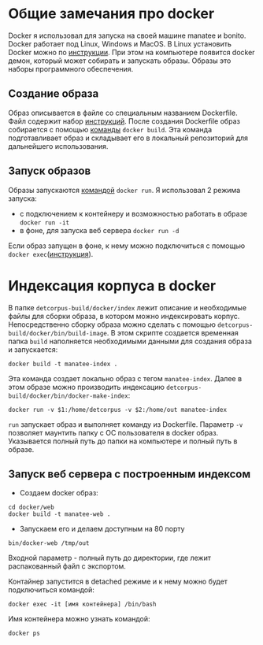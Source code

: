 # Общие замечания про docker

Docker я использовал для запуска на своей машине manatee и bonito.  
Docker работает под Linux, Windows и MacOS. 
В Linux установить Docker можно по [инструкции](https://docs.docker.com/v17.12/install/). 
При этом на компьютере появится docker демон, который может собирать и запускать образы.
Образы это наборы программного обеспечения. 

## Создание образа
Образ описывается в файле со специальным названием Dockerfile. 
Файл содержит набор [инструкций](https://docs.docker.com/engine/reference/builder/).
После создания Dockerfile образ собирается с помощью [команды](https://docs.docker.com/engine/reference/commandline/build/) ```docker build```. 
Эта команда подготавливает образ и складывает его в локальный репозиторий для дальнейшего использования.

## Запуск образов
Образы запускаются [командой](https://docs.docker.com/engine/reference/run/) ```docker run```.
Я использовал 2 режима запуска: 
- с подключением к контейнеру и возможностью работать в образе ```docker run -it```
- в фоне, для запуска веб сервера ```docker run -d```

Если образ запущен в фоне, к нему можно подключиться с помощью ```docker exec```([инструкция](https://docs.docker.com/engine/reference/commandline/exec/)).

# Индексация корпуса в docker

В папке ```detcorpus-build/docker/index``` лежит описание и необходимые файлы для сборки образа, в котором можно индексировать корпус.
Непосредственно сборку образа можно сделать с помощью ```detcorpus-build/docker/bin/build-image```. 
В этом скрипте создается временная папка ```build``` наполняется необходимыми данными для создания образа и запускается:
```
docker build -t manatee-index .
```
Эта команда создает локально образ с тегом ```manatee-index```.
Далее в этом образе можно производить индексацию ```detcorpus-build/docker/bin/docker-make-index```:
```
docker run -v $1:/home/detcorpus -v $2:/home/out manatee-index 
```
```run``` запускает образ и выполняет команду из Dockerfile.
Параметр ```-v``` позволяет маунтить папку с ОС пользователя в docker образ. Указывается полный путь до папки на компьютере и полный путь в образе.

## Запуск веб сервера с построенным индексом

- Создаем docker образ:

```
cd docker/web
docker build -t manatee-web .
```

- Запускаем его и делаем доступным на 80 порту

```
bin/docker-web /tmp/out
```

Входной параметр - полный путь до директории, где лежит распакованный файл с экспортом.

Контайнер запустится в detached режиме и к нему можно будет подключиться командой:

```
docker exec -it [имя контейнерa] /bin/bash
```

Имя контейнера можно узнать командой:

```
docker ps
```

